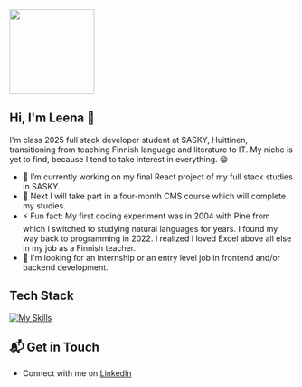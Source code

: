 <div id="header" >
  <img src="https://media4.giphy.com/media/v1.Y2lkPTc5MGI3NjExaWdiNW5jbnUycmYzNThwN2UzNGVicHFxYXdtNnNiMTA2MWF4eTVtMCZlcD12MV9pbnRlcm5hbF9naWZfYnlfaWQmY3Q9cw/ZbVUHWoiLTzMWmKXuo/giphy.gif" width="150" align="center"/>
</div>

## Hi, I'm Leena 👋

I'm class 2025 full stack developer student at SASKY, Huittinen, transitioning from teaching Finnish language and literature to IT. My niche is yet to find, because I tend to take interest in everything. :grin:

- 🔭 I’m currently working on my final React project of my full stack studies in SASKY.
- 🌱 Next I will take part in a four-month CMS course which will complete my studies.
- ⚡ Fun fact: My first coding experiment was in 2004 with Pine from which I switched to studying natural languages for years. I found my way back to programming in 2022. I realized I loved Excel above all else in my job as a Finnish teacher.
- :green_heart: I'm looking for an internship or an entry level job in frontend and/or backend development. 

## Tech Stack
[![My Skills](https://skillicons.dev/icons?i=js,react,html,css,sass,php,postgresql)](https://skillicons.dev)

## 📬 Get in Touch

- Connect with me on [LinkedIn](www.linkedin.com/in/leena-kevatkyla)
